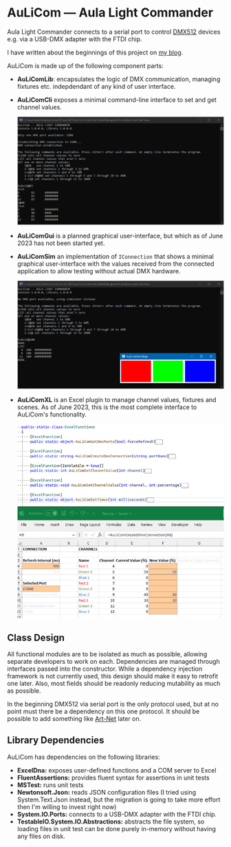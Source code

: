# AuLiCom — Aula Light Commander

Aula Light Commander connects to a serial port to control [DMX512](https://en.wikipedia.org/wiki/DMX512) devices e.g. via a USB-DMX adapter with the FTDI chip.

I have written about the beginnings of this project on [my blog](https://personalnexus.wordpress.com/2023/06/24/rediscovering-the-joy-of-coding/).

AuLiCom is made up of the following component parts:

* **AuLiComLib**: encapsulates the logic of DMX communication, managing fixtures etc. indepdendant of any kind of user interface.

* **AuLiComCli** exposes a minimal command-line interface to set and get channel values.

	![AuLiComCli controlling an LED bar](/doc/CLI/AuLiComCli.png)

* **AuLiComGui** is a planned graphical user-interface, but which as of June 2023 has not been started yet.

* **AuLiComSim** an implementation of `IConnection` that shows a minimal graphical user-interface with the values received from the connected application to allow testing without actual DMX hardware.

	![LED simulator used in AuLiComCli](/doc/Simulator/AuLiComSim.png) 

* **AuLiComXL** is an Excel plugin to manage channel values, fixtures and scenes. As of June 2023, this is the most complete interface to AuLiCom's functionality.

	![AuLiComXL controlling an LED bar](/doc/Excel/AuLiComXL.png)

## Class Design

All functional modules are to be isolated as much as possible, allowing separate developers to work on each. Dependencies are managed through interfaces passed into the constructor. While a dependency injection framework is not currently used, this design should make it easy to retrofit one later. Also, most fields should be readonly reducing mutability as much as possible.

In the beginning DMX512 via serial port is the only protocol used, but at no point must there be a dependency on this one protocol. It should be possible to add something like [Art-Net](https://en.wikipedia.org/wiki/Art-Net) later on.

## Library Dependencies

AuLiCom has dependencies on the following libraries:

* **ExcelDna:** exposes user-defined functions and a COM server to Excel
* **FluentAssertions:** provides fluent syntax for assertions in unit tests
* **MSTest:** runs unit tests
* **Newtonsoft.Json:** reads JSON configuration files (I tried using System.Text.Json instead, but the migration is going to take more effort then I'm willing to invest right now)
* **System.IO.Ports:** connects to a USB-DMX adapter with the FTDI chip.
* **TestableIO.System.IO.Abstractions:** abstracts the file system, so loading files in unit test can be done purely in-memory without having any files on disk.

